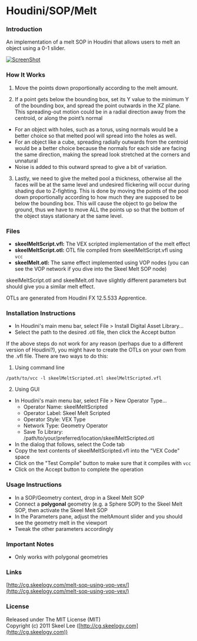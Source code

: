 Houdini/SOP/Melt
================

### Introduction

An implementation of a melt SOP in Houdini that allows users to melt an object using a 0-1 slider.

[![ScreenShot](http://cg.skeelogy.com/images/houdini-sop-melt-screenshot-youtube.jpg)](http://www.youtube.com/watch?v=EKkzOzK98ag)

### How It Works

1. Move the points down proportionally according to the melt amount.

2. If a point gets below the bounding box, set its Y value to the minimum Y of the bounding box, and spread the point outwards in the XZ plane. This spreading-out motion could be in a radial direction away from the centroid, or along the point’s normal
  * For an object with holes, such as a torus, using normals would be a better choice so that melted pool will spread into the holes as well.
  * For an object like a cube, spreading radially outwards from the centroid would be a better choice because the normals for each side are facing the same direction, making the spread look stretched at the corners and unnatural
  * Noise is added to this outward spread to give a bit of variation.

3. Lastly, we need to give the melted pool a thickness, otherwise all the faces will be at the same level and undesired flickering will occur during shading due to Z-fighting. This is done by moving the points of the pool down proportionally according to how much they are supposed to be below the bounding box. This will cause the object to go below the ground, thus we have to move ALL the points up so that the bottom of the object stays stationary at the same level.

### Files

* **skeelMeltScript.vfl:** The VEX scripted implementation of the melt effect
* **skeelMeltScript.otl:** OTL file compiled from skeelMeltScript.vfl using `vcc`
* **skeelMelt.otl:** The same effect implemented using VOP nodes (you can see the VOP network if you dive into the Skeel Melt SOP node)

skeelMeltScript.otl and skeelMelt.otl have slightly different parameters but should give you a similar melt effect.

OTLs are generated from Houdini FX 12.5.533 Apprentice.

### Installation Instructions

* In Houdini's main menu bar, select File > Install Digital Asset Library...
* Select the path to the desired .otl file, then click the Accept button

If the above steps do not work for any reason (perhaps due to a different version of Houdini?), you might have to create the OTLs on your own from the .vfl file. There are two ways to do this:

1) Using command line

`/path/to/vcc -l skeelMeltScripted.otl skeelMeltScripted.vfl`

2) Using GUI

* In Houdini's main menu bar, select File > New Operator Type...
	* Operator Name: skeelMeltScripted
	* Operator Label: Skeel Melt Scripted
	* Operator Style: VEX Type
	* Network Type: Geometry Operator
	* Save To Library: /path/to/your/preferred/location/skeelMeltScripted.otl
* In the dialog that follows, select the Code tab
* Copy the text contents of skeelMeltScripted.vfl into the "VEX Code" space
* Click on the "Test Compile" button to make sure that it compiles with `vcc`
* Click on the Accept button to complete the operation

### Usage Instructions

* In a SOP/Geometry context, drop in a Skeel Melt SOP
* Connect a **polygonal** geometry (e.g. a Sphere SOP) to the Skeel Melt SOP, then activate the Skeel Melt SOP
* In the Parameters pane, adjust the meltAmount slider and you should see the geometry melt in the viewport
* Tweak the other parameters accordingly

### Important Notes

* Only works with polygonal geometries

### Links

[http://cg.skeelogy.com/melt-sop-using-vop-vex/](http://cg.skeelogy.com/melt-sop-using-vop-vex/)

### License

Released under The MIT License (MIT)<br/>
Copyright (c) 2011 Skeel Lee ([http://cg.skeelogy.com](http://cg.skeelogy.com))
